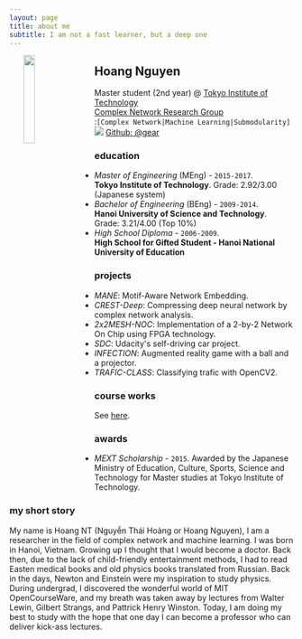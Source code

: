 ```yaml
---
layout: page
title: about me
subtitle: I am not a fast learner, but a deep one
---
```


<img class="img-circle" width="20%" hspace="25" style="float: left;" src="http://gear.github.io/img/myface.png">

## Hoang Nguyen
Master student (2nd year) @ [Tokyo Institute of Technology](http://www.titech.ac.jp/english/)  
[Complex Network Research Group](https://net-titech.github.io)  
:`[Complex Network|Machine Learning|Submodularity]`   
<img class="img-logo" src="http://gear.github.io/img/github.png"> [Github: @gear](https://github.com/gear)  

### education
- _Master of Engineering_ (MEng) - `2015-2017`.  
**Tokyo Institute of Technology**. Grade: 2.92/3.00 (Japanese system)
- _Bachelor of Engineering_ (BEng) - `2009-2014`.  
**Hanoi University of Science and Technology**. Grade: 3.21/4.00 (Top 10%)
- _High School Diploma_ - `2006-2009`.  
**High School for Gifted Student - Hanoi National University of Education**

### projects
- _MANE_: Motif-Aware Network Embedding.
- _CREST-Deep_: Compressing deep neural network by complex network analysis.
- _2x2MESH-NOC_: Implementation of a 2-by-2 Network On Chip using FPGA technology.
- _SDC_: Udacity's self-driving car project.
- _INFECTION_: Augmented reality game with a ball and a projector.
- _TRAFIC-CLASS_: Classifying trafic with OpenCV2.

### course works
See [here](http://gear.github.io/courses/).

### awards
- _MEXT Scholarship_ - `2015`.
Awarded by the Japanese Ministry of Education, Culture, Sports, Science and Technology for 
Master studies at Tokyo Institute of Technology.

### my short story

My name is Hoang NT (Nguyễn Thái Hoàng or Hoang Nguyen), I am a researcher in the field 
of complex network and machine learning.  I was born in Hanoi, Vietnam. Growing up I 
thought that I would become a doctor. Back then, due to the lack of child-friendly 
entertainment methods, I had to read Easten medical books and old physics books translated 
from Russian. Back in the days, Newton and Einstein were my inspiration to study physics. 
During undergrad, I discovered the wonderful world of MIT OpenCourseWare, and my breath 
was taken away by lectures from Walter Lewin, Gilbert Strangs, and Pattrick Henry Winston. 
Today, I am doing my best to study with the hope that one day I can become a professor 
who can deliver kick-ass lectures.

